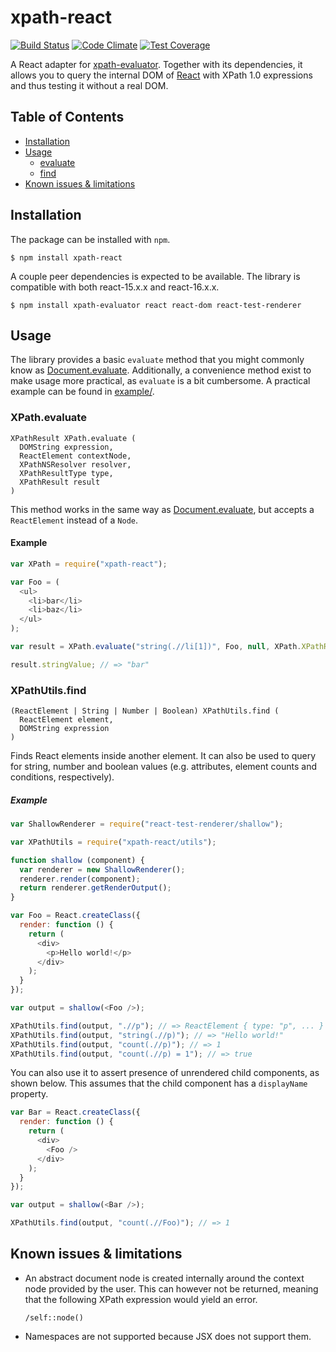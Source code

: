 # xpath-react

[![Build Status](https://travis-ci.org/badeball/xpath-react.svg?branch=master)](https://travis-ci.org/badeball/xpath-react)
[![Code Climate](https://codeclimate.com/github/badeball/xpath-react/badges/gpa.svg)](https://codeclimate.com/github/badeball/xpath-react)
[![Test Coverage](https://codeclimate.com/github/badeball/xpath-react/badges/coverage.svg)](https://codeclimate.com/github/badeball/xpath-react/coverage)

A React adapter for [xpath-evaluator][xpath-evaluator]. Together with its
dependencies, it allows you to query the internal DOM of [React][react] with
XPath 1.0 expressions and thus testing it without a real DOM.

## Table of Contents

[xpath-evaluator]: https://github.com/badeball/xpath-evaluator
[react]: https://facebook.github.io/react/

* [Installation](#installation)
* [Usage](#usage)
  * [evaluate](#xpathevaluate)
  * [find](#xpathutilsfind)
* [Known issues & limitations](#known-issues--limitations)

## Installation

The package can be installed with `npm`.

```
$ npm install xpath-react
```

A couple peer dependencies is expected to be available. The library is
compatible with both react-15.x.x and react-16.x.x.

```
$ npm install xpath-evaluator react react-dom react-test-renderer
```

## Usage

The library provides a basic `evaluate` method that you might commonly know as
[Document.evaluate][document-evaluate]. Additionally, a convenience method
exist to make usage more practical, as `evaluate` is a bit cumbersome. A
practical example can be found in [example/][example].

[example]: example/

### XPath.evaluate

```
XPathResult XPath.evaluate (
  DOMString expression,
  ReactElement contextNode,
  XPathNSResolver resolver,
  XPathResultType type,
  XPathResult result
)
```

This method works in the same way as [Document.evaluate][document-evaluate],
but accepts a `ReactElement` instead of a `Node`.

#### Example

```javascript
var XPath = require("xpath-react");

var Foo = (
  <ul>
    <li>bar</li>
    <li>baz</li>
  </ul>
);

var result = XPath.evaluate("string(.//li[1])", Foo, null, XPath.XPathResult.STRING_TYPE);

result.stringValue; // => "bar"
```

[document-evaluate]: https://developer.mozilla.org/en-US/docs/Web/API/Document/evaluate

### XPathUtils.find

```
(ReactElement | String | Number | Boolean) XPathUtils.find (
  ReactElement element,
  DOMString expression
)
```

Finds React elements inside another element. It can also be used to query for
string, number and boolean values (e.g. attributes, element counts and
conditions, respectively).

##### Example

```javascript
var ShallowRenderer = require("react-test-renderer/shallow");

var XPathUtils = require("xpath-react/utils");

function shallow (component) {
  var renderer = new ShallowRenderer();
  renderer.render(component);
  return renderer.getRenderOutput();
}

var Foo = React.createClass({
  render: function () {
    return (
      <div>
        <p>Hello world!</p>
      </div>
    );
  }
});

var output = shallow(<Foo />);

XPathUtils.find(output, ".//p"); // => ReactElement { type: "p", ... }
XPathUtils.find(output, "string(.//p)"); // => "Hello world!"
XPathUtils.find(output, "count(.//p)"); // => 1
XPathUtils.find(output, "count(.//p) = 1"); // => true
```

You can also use it to assert presence of unrendered child components, as shown
below. This assumes that the child component has a `displayName` property.

```javascript
var Bar = React.createClass({
  render: function () {
    return (
      <div>
        <Foo />
      </div>
    );
  }
});

var output = shallow(<Bar />);

XPathUtils.find(output, "count(.//Foo)"); // => 1
```

## Known issues & limitations

* An abstract document node is created internally around the context node
  provided by the user. This can however not be returned, meaning that the
  following XPath expression would yield an error.

  ```xpath
  /self::node()
  ```

* Namespaces are not supported because JSX does not support them.
